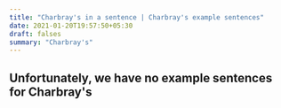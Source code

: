 ```yaml
---
title: "Charbray's in a sentence | Charbray's example sentences"
date: 2021-01-20T19:57:50+05:30
draft: falses
summary: "Charbray's"
---
```

## Unfortunately, we have no example sentences for Charbray's                 
